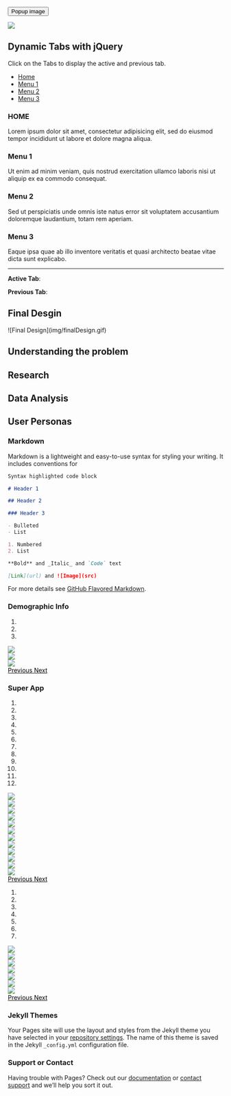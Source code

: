 <button type="button" class="btn btn-primary" data-toggle="modal" data-target="#myModal">Popup image</button>

<div id="myModal" class="modal fade" tabindex="-1" role="dialog">
  <div class="modal-dialog">
    <div class="modal-content">
        <div class="modal-body">
            <img src="img/survey/1.png" class="img-responsive">
        </div>
    </div>
  </div>
</div>

<div class="container">
  <h2>Dynamic Tabs with jQuery</h2>
  <p>Click on the Tabs to display the active and previous tab.</p>
  <ul class="nav nav-tabs">
    <li class="active"><a href="#home">Home</a></li>
    <li><a href="#menu1">Menu 1</a></li>
    <li><a href="#menu2">Menu 2</a></li>
    <li><a href="#menu3">Menu 3</a></li>
  </ul>

  <div class="tab-content">
    <div id="home" class="tab-pane fade in active">
      <h3>HOME</h3>
      <p>Lorem ipsum dolor sit amet, consectetur adipisicing elit, sed do eiusmod tempor incididunt ut labore et dolore magna aliqua.</p>
    </div>
    <div id="menu1" class="tab-pane fade">
      <h3>Menu 1</h3>
      <p>Ut enim ad minim veniam, quis nostrud exercitation ullamco laboris nisi ut aliquip ex ea commodo consequat.</p>
    </div>
    <div id="menu2" class="tab-pane fade">
      <h3>Menu 2</h3>
      <p>Sed ut perspiciatis unde omnis iste natus error sit voluptatem accusantium doloremque laudantium, totam rem aperiam.</p>
    </div>
    <div id="menu3" class="tab-pane fade">
      <h3>Menu 3</h3>
      <p>Eaque ipsa quae ab illo inventore veritatis et quasi architecto beatae vitae dicta sunt explicabo.</p>
    </div>
  </div>
    <hr>
    <p class="act"><b>Active Tab</b>: <span></span></p>
    <p class="prev"><b>Previous Tab</b>: <span></span></p>
</div>


<h2>Final Desgin</h2>
![Final Design](img/finalDesign.gif)

<h2 id= "understanding"> Understanding the problem</h2>

<h2 id= "research"> Research</h2>

<h2 id= "dataAnalysis"> Data Analysis</h2>

<h2 id= "personas"> User Personas</h2>

### Markdown

Markdown is a lightweight and easy-to-use syntax for styling your writing. It includes conventions for

```markdown
Syntax highlighted code block

# Header 1

## Header 2

### Header 3

- Bulleted
- List

1. Numbered
2. List

**Bold** and _Italic_ and `Code` text

[Link](url) and ![Image](src)
```

For more details see [GitHub Flavored Markdown](https://guides.github.com/features/mastering-markdown/).


<h3>Demographic Info</h3>
 <div id="myCarousel" class="carousel slide" data-ride="carousel">
  <!-- Indicators -->
  <ol class="carousel-indicators">
    <li data-target="#myCarousel" data-slide-to="0" class="active"></li>
    <li data-target="#myCarousel" data-slide-to="1"></li>
    <li data-target="#myCarousel" data-slide-to="2"></li>
  </ol>

  <!-- Wrapper for slides -->
  <div class="carousel-inner">
    <div class="item active">
      <img src="img/survey/1.png">
    </div>
    <div class="item">
      <img src="img/survey/2.png">
    </div>
    <div class="item">
      <img src="img/survey/3.png">
    </div>
  </div>

  <!-- Left and right controls -->
  <a style="color:black;background:transparent;" class="left carousel-control" href="#myCarousel" data-slide="prev">
    <span class="glyphicon glyphicon-chevron-left"></span>
    <span class="sr-only">Previous</span>
  </a>
  <a style="color:black;background:transparent;" class="right carousel-control" href="#myCarousel" data-slide="next">
    <span class="glyphicon glyphicon-chevron-right"></span>
    <span class="sr-only">Next</span>
  </a>
</div>

 <h3>Super App</h3>
 <div id="superApp" class="carousel slide" data-ride="carousel">
  <!-- Indicators -->
  <ol class="carousel-indicators">
    <li data-target="#superApp" data-slide-to="0" class="active"></li>
    <li data-target="#superApp" data-slide-to="1"></li>
    <li data-target="#superApp" data-slide-to="2"></li>
    <li data-target="#superApp" data-slide-to="3" class="active"></li>
    <li data-target="#superApp" data-slide-to="4"></li>
    <li data-target="#superApp" data-slide-to="5"></li>
    <li data-target="#superApp" data-slide-to="6" class="active"></li>
    <li data-target="#superApp" data-slide-to="7"></li>
    <li data-target="#superApp" data-slide-to="8"></li>
    <li data-target="#superApp" data-slide-to="9" class="active"></li>
    <li data-target="#superApp" data-slide-to="10"></li>
    <li data-target="#superApp" data-slide-to="11"></li>
  </ol>

  <!-- Wrapper for slides -->
  <div class="carousel-inner">
    <div class="item active">
      <img src="img/survey/4.png">
    </div>
    <div class="item">
      <img src="img/survey/5.png">
    </div>
    <div class="item">
      <img src="img/survey/6.png">
    </div>
    <div class="item">
      <img src="img/survey/7.png">
    </div>
    <div class="item">
      <img src="img/survey/8.png">
    </div>
    <div class="item">
      <img src="img/survey/9.png">
    </div>
    <div class="item">
      <img src="img/survey/10.png">
    </div>
    <div class="item">
      <img src="img/survey/11.png">
    </div>
    <div class="item">
      <img src="img/survey/12.png">
    </div>
    <div class="item">
      <img src="img/survey/13.png">
    </div>
    <div class="item">
      <img src="img/survey/14.png">
    </div>
    <div class="item">
      <img src="img/survey/15.png">
    </div> 
  </div>

  <!-- Left and right controls -->
  <a style="color:black;background:transparent;" class="left carousel-control" href="#superApp" data-slide="prev">
    <span class="glyphicon glyphicon-chevron-left"></span>
    <span class="sr-only">Previous</span>
  </a>
  <a style="color:black;background:transparent;" class="right carousel-control" href="#superApp" data-slide="next">
    <span class="glyphicon glyphicon-chevron-right"></span>
    <span class="sr-only">Next</span>
  </a>
</div>

<div id="superApp2" class="carousel slide" data-ride="carousel">
  <!-- Indicators -->
  <ol class="carousel-indicators">
    <li data-target="#superApp2" data-slide-to="0" class="active"></li>
    <li data-target="#superApp2" data-slide-to="1"></li>
    <li data-target="#superApp2" data-slide-to="2"></li>
   <li data-target="#superApp2" data-slide-to="3"></li>
   <li data-target="#superApp2" data-slide-to="4"></li>
   <li data-target="#superApp2" data-slide-to="5"></li>
   <li data-target="#superApp2" data-slide-to="6"></li>
  </ol>

  <!-- Wrapper for slides -->
  <div class="carousel-inner">
    <div class="item active">
      <img src="img/survey/16.png">
    </div>
    <div class="item">
      <img src="img/survey/17.png">
    </div>
    <div class="item">
      <img src="img/survey/18.png">
    </div>
    <div class="item">
      <img src="img/survey/19.png">
    </div>
    <div class="item">
      <img src="img/survey/20.png">
    </div>
    <div class="item">
      <img src="img/survey/21.png">
    </div>
    <div class="item">
      <img src="img/survey/22.png">
 </div>
  </div>

  <!-- Left and right controls -->
  <a style="color:black;background:transparent;" class="left carousel-control" href="#superApp2" data-slide="prev">
    <span class="glyphicon glyphicon-chevron-left"></span>
    <span class="sr-only">Previous</span>
  </a>
  <a style="color:black;background:transparent;" class="right carousel-control" href="#superApp2" data-slide="next">
    <span class="glyphicon glyphicon-chevron-right"></span>
    <span class="sr-only">Next</span>
  </a>
</div>

### Jekyll Themes

Your Pages site will use the layout and styles from the Jekyll theme you have selected in your [repository settings](https://github.com/KarinKazarian/SOEN357/settings). The name of this theme is saved in the Jekyll `_config.yml` configuration file.

### Support or Contact

Having trouble with Pages? Check out our [documentation](https://docs.github.com/categories/github-pages-basics/) or [contact support](https://support.github.com/contact) and we’ll help you sort it out.
